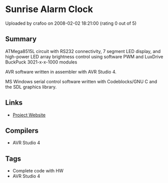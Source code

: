 # Sunrise Alarm Clock

Uploaded by crafoo on 2008-02-02 18:21:00 (rating 0 out of 5)

## Summary

ATMega8515L circuit with RS232 connectivity, 7 segment LED display, and high-power LED array brightness control using software PWM and LuxDrive BuckPuck 3021-x-x-1000 modules


AVR software written in assembler with AVR Studio 4.  

MS Windows serial control software written with Codeblocks/GNU C and the SDL graphics library.

## Links

- [Project Website](http://crushingabyss.com/sunrise_alarmclock/index.html)

## Compilers

- AVR Studio 4

## Tags

- Complete code with HW
- AVR Studio 4
